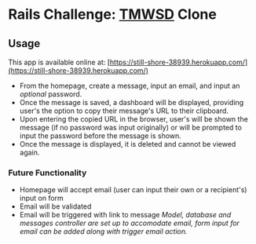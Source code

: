 # Rails Challenge: [TMWSD](https://www.thismessagewillselfdestruct.com/) Clone 

## Usage

This app is available online at: [https://still-shore-38939.herokuapp.com/](https://still-shore-38939.herokuapp.com/)

* From the homepage, create a message, input an email, and input an *optional* password. 
* Once the message is saved, a dashboard will be displayed, providing user's the option to copy their message's URL to their clipboard.
* Upon entering the copied URL in the browser, user's will be shown the message (if no password was input originally) or will be prompted to input the password before the message is shown. 
* Once the message is displayed, it is deleted and cannot be viewed again. 

### Future Functionality

* Homepage will accept email (user can input their own or a recipient's) input on form
* Email will be validated
* Email will be triggered with link to message
*Model, database and messages controller are set up to accomodate email, form input for email can be added along with trigger email action.*